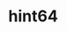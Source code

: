 # hint64

<!--
Note: 最初に以下のステップが必要です
  1. hint64 を一括置換で新しいプロジェクト名に変更します
  2. Settings > Actions > Workflow permissions で Allow GitHub Actions to create and approve pull requests を有効にします
  3. CLI でなければ action.yml と .goreleaser.yaml および tagpr.yaml における goreleaser ステップを削除します
  4. CLI の場合は mkdir -p cmd/hint64 して main.go を作成します
-->
